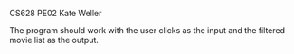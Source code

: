 CS628 PE02 Kate Weller

The program should work with the user clicks as the input and the filtered movie list as the output.